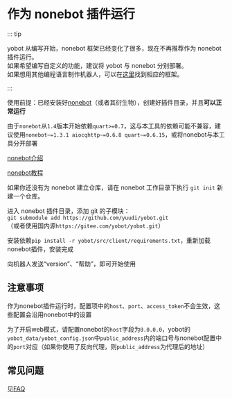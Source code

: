 # 作为 nonebot 插件运行

::: tip

yobot 从编写开始，nonebot 框架已经变化了很多，现在不再推荐作为 nonebot 插件运行。  
如果希望编写自定义的功能，建议将 yobot 与 nonebot 分别部署。  
如果想用其他编程语言制作机器人，可以在[这里](https://github.com/richardchien/coolq-http-api/blob/master/README.md#sdk%E5%BC%80%E5%8F%91%E6%A1%86%E6%9E%B6)找到相应的框架。

:::

使用前提：已经安装好[nonebot](https://nonebot.cqp.moe/)（或者其衍生物），创建好插件目录，并且**可以正常运行**

由于`nonebot`从`1.4`版本开始依赖`quart>=0.7`，这与本工具的依赖可能不兼容，建议使用`nonebot~=1.3.1 aiocqhttp~=0.6.8 quart~=0.6.15`，或将nonebot与本工具分开部署

[nonebot介绍](../usage/nonebot-introductions.md)

[nonebot教程](https://nonebot.cqp.moe/)

如果你还没有为 nonebot 建立仓库，请在 nonebot 工作目录下执行 `git init` 新建一个仓库。  

进入 nonebot 插件目录，添加 git 的子模块：  
`git submodule add https://github.com/yuudi/yobot.git`  
（或者使用国内源`https://gitee.com/yobot/yobot.git`）

安装依赖`pip install -r yobot/src/client/requirements.txt`，重新加载nonebot插件，安装完成

向机器人发送“version”、“帮助”，即可开始使用

## 注意事项

作为nonebot插件运行时，配置项中的`host`、`port`、`access_token`不会生效，这些配置会沿用nonebot中的设置

为了开启web模式，请配置nonebot的`host`字段为`0.0.0.0`，yobot的`yobot_data/yobot_config.json`中`public_address`内的端口号与nonebot配置中的`port`对应（如果你使用了反向代理，则`public_address`为代理后的地址）

## 常见问题

见[FAQ](../usage/faq.md)
